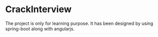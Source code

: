 # CrackInterview

The project is only for learning purpose.
It has been designed by using spring-boot along with angularjs.
